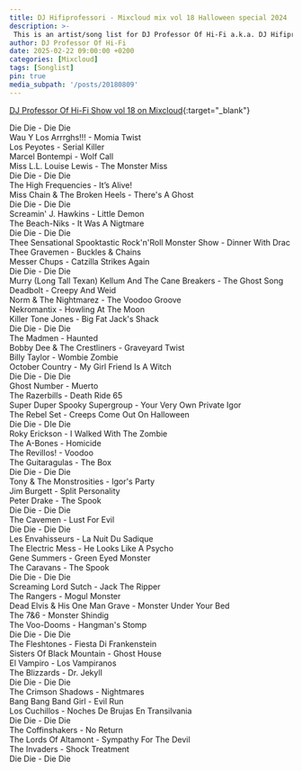 ```yaml
---
title: DJ Hifiprofessori - Mixcloud mix vol 18 Halloween special 2024
description: >-
 This is an artist/song list for DJ Professor Of Hi-Fi a.k.a. DJ Hifiprofessori Mixloud mix.
author: DJ Professor Of Hi-Fi
date: 2025-02-22 09:00:00 +0200
categories: [Mixcloud]
tags: [Songlist]
pin: true
media_subpath: '/posts/20180809'
---
```


[DJ Professor Of Hi-Fi Show vol 18 on Mixcloud](https://www.mixcloud.com/JohannesPirulainen/dj-professor-of-hi-fi-show-vol-18-halloween-party-2024-end-of-all-hope-mix/){:target="_blank"}

Die Die - Die Die  
Wau Y Los Arrrghs!!! - Momia Twist  
Los Peyotes - Serial Killer  
Marcel Bontempi - Wolf Call  
Miss L.L. Louise Lewis - The Monster Miss  
Die Die - Die Die  
The High Frequencies - It’s Alive!  
Miss Chain & The Broken Heels - There's A Ghost  
Die Die - Die Die  
Screamin' J. Hawkins - Little Demon  
The Beach-Niks - It Was A Nigtmare  
Die Die - Die Die  
Thee Sensational Spooktastic Rock'n'Roll Monster Show - Dinner With Drac  
Thee Gravemen - Buckles & Chains  
Messer Chups - Catzilla Strikes Again  
Die Die -  Die Die  
Murry (Long Tall Texan) Kellum And The Cane Breakers - The Ghost Song  
Deadbolt - Creepy And Weid  
Norm & The Nightmarez - The Voodoo Groove  
Nekromantix - Howling At The Moon  
Killer Tone Jones - Big Fat Jack's Shack  
Die Die - Die Die  
The Madmen - Haunted  
Bobby Dee & The Crestliners - Graveyard Twist  
Billy Taylor - Wombie Zombie  
October Country - My Girl Friend Is A Witch  
Die Die - Die Die  
Ghost Number - Muerto  
The Razerbills - Death Ride 65  
Super Duper Spooky Supergroup - Your Very Own Private Igor  
The Rebel Set - Creeps Come Out On Halloween  
Die Die - DIe Die  
Roky Erickson - I Walked With The Zombie  
The A-Bones - Homicide  
The Revillos! - Voodoo  
The Guitaragulas - The Box  
Die Die - Die Die  
Tony & The Monstrosities - Igor's Party  
Jim Burgett - Split Personality  
Peter Drake - The Spook  
Die Die - Die Die  
The Cavemen - Lust For Evil  
Die Die - Die Die  
Les Envahisseurs - La Nuit Du Sadique  
The Electric Mess - He Looks Like A Psycho  
Gene Summers - Green Eyed Monster  
The Caravans - The Spook  
Die Die - Die Die  
Screaming Lord Sutch - Jack The Ripper  
The Rangers - Mogul Monster  
Dead Elvis & His One Man Grave - Monster Under Your Bed  
The 7&6 - Monster Shindig  
The Voo-Dooms - Hangman's Stomp  
Die Die - Die Die  
The Fleshtones - Fiesta Di Frankenstein  
Sisters Of Black Mountain - Ghost House  
El Vampiro - Los Vampiranos  
The Blizzards - Dr. Jekyll  
Die Die - Die Die  
The Crimson Shadows - Nightmares  
Bang Bang Band Girl - Evil Run  
Los Cuchillos - Noches De Brujas En Transilvania  
Die Die - Die Die  
The Coffinshakers - No Return  
The Lords Of Altamont - Sympathy For The Devil  
The Invaders - Shock Treatment  
Die Die - Die Die  